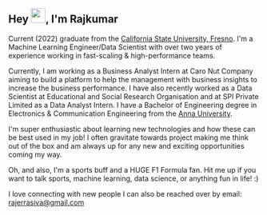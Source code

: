 ## Hey <img src="https://github.com/TheDudeThatCode/TheDudeThatCode/blob/master/Assets/Hi.gif" width="29">, I'm Rajkumar 
Current (2022) graduate from the [California State University, Fresno](https://www.fresnostate.edu/). I'm a Machine Learning Engineer/Data Scientist with over two years of experience working in fast-scaling & high-performance teams.

Currently, I am working as a Business Analyst Intern at Caro Nut Company aiming to build a platform to help the management with business insights to increase the business performance. I have also recently worked as a Data Scientist at Educational and Social Research Organisation and at SPI Private Limited as a Data Analyst Intern. I have a Bachelor of Engineering degree in Electronics & Communication Engineering from the [Anna University](https://www.annauniv.edu/nwsnew).

I'm super enthusiastic about learning new technologies and how these can be best used in my job! I often gravitate towards project making me think out of the box and am always up for any new and exciting opportunities coming my way.

Oh, and also, I'm a sports buff and a HUGE F1 Formula fan. Hit me up if you want to talk sports, machine learning, data science, or anything fun in life! :)

I love connecting with new people
I can also be reached over by email: rajerrasiva@gmail.com

